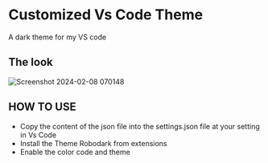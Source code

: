 # Customized Vs Code Theme
A dark theme for my VS code 

## The look

![Screenshot 2024-02-08 070148](https://github.com/amcoolalphonce/customizedVsCdeTheme/assets/82672024/90361d16-6689-4c29-883e-dc9f0f3a1e3f)

## HOW TO USE
* Copy the content of the json file into the settings.json file at your setting in Vs Code
* Install the Theme Robodark from extensions
* Enable the color code and theme
